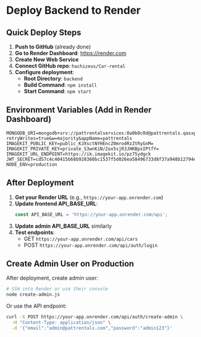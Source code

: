 # Deploy Backend to Render

## Quick Deploy Steps

1. **Push to GitHub** (already done)
2. **Go to Render Dashboard**: https://render.com
3. **Create New Web Service**
4. **Connect GitHub repo**: `hachizeus/Car-rental`
5. **Configure deployment**:
   - **Root Directory**: `backend`
   - **Build Command**: `npm install`
   - **Start Command**: `npm start`

## Environment Variables (Add in Render Dashboard)

```
MONGODB_URI=mongodb+srv://pattrentalservices:0a0b0c0d@pattrentals.qasxp8f.mongodb.net/?retryWrites=true&w=majority&appName=pattrentals
IMAGEKIT_PUBLIC_KEY=public_KJXsctNYHEncZ0mrodRzZtRyGnM=
IMAGEKIT_PRIVATE_KEY=private_S3wnKiN/2ox5sjR3JHKBpxIPtfY=
IMAGEKIT_URL_ENDPOINT=https://ik.imagekit.io/pz75ydgck
JWT_SECRET=cd57c4c40415b68b920360bc1537f5d026ea58496733d8f37a948b12794e82c30e5b2a809f87a6c6ccc50f830aacedbe2b8922306ba90b322b17f41b3e03fc6c
NODE_ENV=production
```

## After Deployment

1. **Get your Render URL** (e.g., `https://your-app.onrender.com`)
2. **Update frontend API_BASE_URL**:
   ```typescript
   const API_BASE_URL = 'https://your-app.onrender.com/api';
   ```
3. **Update admin API_BASE_URL** similarly
4. **Test endpoints**:
   - GET `https://your-app.onrender.com/api/cars`
   - POST `https://your-app.onrender.com/api/auth/login`

## Create Admin User on Production

After deployment, create admin user:
```bash
# SSH into Render or use their console
node create-admin.js
```

Or use the API endpoint:
```bash
curl -X POST https://your-app.onrender.com/api/auth/create-admin \
  -H "Content-Type: application/json" \
  -d '{"email":"admin@pattrentals.com","password":"admin123"}'
```